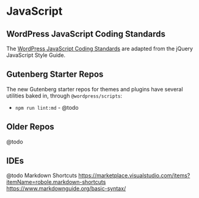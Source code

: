 # JavaScript

## WordPress JavaScript Coding Standards

The [WordPress JavaScript Coding Standards](https://developer.wordpress.org/coding-standards/wordpress-coding-standards/javascript/) are adapted from the jQuery JavaScript Style Guide.

## Gutenberg Starter Repos

The new Gutenberg starter repos for themes and plugins have several utilities baked in, through `@wordpress/scripts`:

- `npm run lint:md` - @todo

## Older Repos

@todo

## IDEs

@todo
Markdown Shortcuts https://marketplace.visualstudio.com/items?itemName=robole.markdown-shortcuts
https://www.markdownguide.org/basic-syntax/
